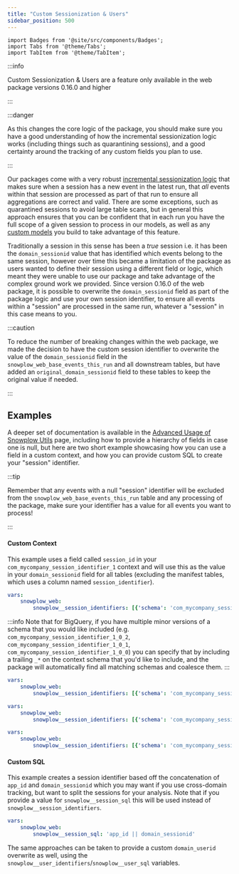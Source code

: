 ```yaml
---
title: "Custom Sessionization & Users"
sidebar_position: 500
---
```

```mdx-code-block
import Badges from '@site/src/components/Badges';
import Tabs from '@theme/Tabs';
import TabItem from '@theme/TabItem';
```

<Badges badgeType="dbt-package Release" pkg="web"></Badges>

:::info

Custom Sessionization & Users are a feature only available in the web package versions 0.16.0 and higher

:::

:::danger

As this changes the core logic of the package, you should make sure you have a good understanding of how the incremental sessionization logic works (including things such as quarantining sessions), and a good certainty around the tracking of any custom fields you plan to use.

:::


Our packages come with a very robust [incremental sessionization logic](/docs/modeling-your-data/modeling-your-data-with-dbt/package-elements/incremental-processing/) that makes sure when a session has a new event in the latest run, that _all_ events within that session are processed as part of that run to ensure all aggregations are correct and valid. There are some exceptions, such as quarantined sessions to avoid large table scans, but in general this approach ensures that you can be confident that in each run you have the full scope of a given session to process in our models, as well as any [custom models](/docs/modeling-your-data/modeling-your-data-with-dbt/dbt-custom-models/index.md) you build to take advantage of this feature.

Traditionally a session in this sense has been a _true_ session i.e. it has been the `domain_sessionid` value that has identified which events belong to the same session, however over time this became a limitation of the package as users wanted to define their session using a different field or logic, which meant they were unable to use our package and take advantage of the complex ground work we provided. Since version 0.16.0 of the web package, it is possible to overwrite the `domain_sessionid` field as part of the package logic and use your own session identifier, to ensure all events within a "session" are processed in the same run, whatever a "session" in this case means to you.

:::caution

To reduce the number of breaking changes within the web package, we made the decision to have the custom session identifier to overwrite the value of the `domain_sessionid` field in the `snowplow_web_base_events_this_run` and all downstream tables, but have added an `original_domain_sessionid` field to these tables to keep the original value if needed.

:::

## Examples

A deeper set of documentation is available in the [Advanced Usage of Snowplow Utils](/docs/modeling-your-data/modeling-your-data-with-dbt/dbt-models/dbt-utils-data-model/dbt-utils-advanced-operation/index.md?warehouse=redshift%2Bpostgres#utilizing-custom-contexts-or-sdes) page, including how to provide a hierarchy of fields in case one is null, but here are two short example showcasing how you can use a field in a custom context, and how you can provide custom SQL to create your "session" identifier.

:::tip

Remember that any events with a null "session" identifier will be excluded from the `snowplow_web_base_events_this_run` table and any processing of the package, make sure your identifier has a value for all events you want to process!

:::



#### Custom Context

This example uses a field called `session_id` in your `com_mycompany_session_identifier_1` context and will use this as the value in your `domain_sessionid` field for all tables (excluding the manifest tables, which uses a column named `session_identifier`).

<Tabs groupId="warehouse" queryString>
<TabItem value="bigquery" label="Bigquery" default>

```yml title="dbt_project.yml"
vars:
    snowplow_web:
        snowplow__session_identifiers: [{'schema': 'com_mycompany_session_identifier_1_*', 'field': 'session_id'}]
```

:::info
Note that for BigQuery, if you have multiple minor versions of a schema that you would like included (e.g. `com_mycompany_session_identifier_1_0_2`, `com_mycompany_session_identifier_1_0_1`, `com_mycompany_session_identifier_1_0_0`) you can specify that by including a trailing `_*` on the context schema that you'd like to include, and the package will automatically find all matching schemas and coalesce them.
:::
</TabItem>
<TabItem value="databricks" label="Databricks" default>

```yml title="dbt_project.yml"
vars:
    snowplow_web:
        snowplow__session_identifiers: [{'schema': 'com_mycompany_session_identifier_1', 'field': 'session_id'}]
```
</TabItem>
<TabItem value="redshift" label="Redshift & Postgres" default>

```yml title="dbt_project.yml"
vars:
    snowplow_web:
        snowplow__session_identifiers: [{'schema': 'com_mycompany_session_identifier_1', 'field': 'session_id', 'prefix': 'si'}]
```
</TabItem>
<TabItem value="snowflake" label="Snowflake" default>

```yml title="dbt_project.yml"
vars:
    snowplow_web:
        snowplow__session_identifiers: [{'schema': 'com_mycompany_session_identifier_1', 'field': 'sessionId'}]
```
</TabItem>
</Tabs>

#### Custom SQL

This example creates a session identifier based off the concatenation of `app_id` and `domain_sessionid` which you may want if you use cross-domain tracking, but want to split the sessions for your analysis. Note that if you provide a value for `snowplow__session_sql` this will be used instead of `snowplow__session_identifiers`.

```yml title="dbt_project.yml"
vars:
    snowplow_web:
        snowplow__session_sql: 'app_id || domain_sessionid'
```

The same approaches can be taken to provide a custom `domain_userid` overwrite as well, using the `snowplow__user_identifiers`/`snowplow__user_sql` variables.
